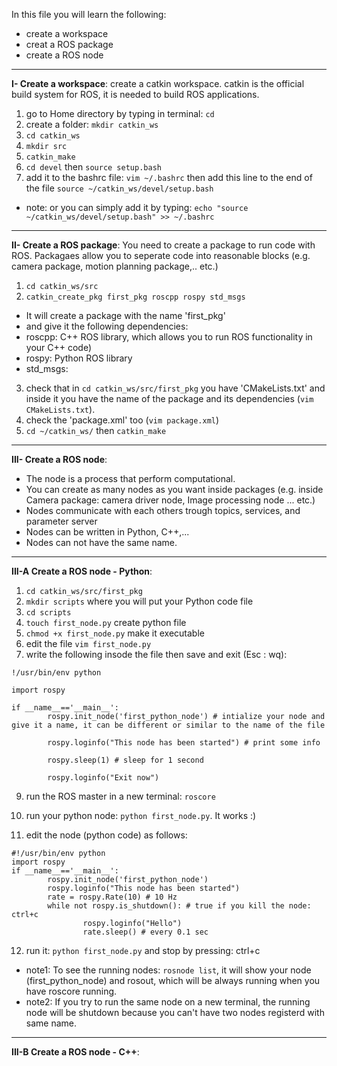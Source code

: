 In this file you will learn the following:
* create a workspace
* creat a ROS package
* create a ROS node
---------------------

**I- Create a workspace**: create a catkin workspace. catkin is the official build system for ROS, it is needed to build ROS applications.

1. go to Home directory by typing in terminal: `cd`
2. create a folder: `mkdir catkin_ws`
3. `cd catkin_ws`
4. `mkdir src`
5. `catkin_make`
6. `cd devel` then `source setup.bash`
7. add it to the bashrc file:  `vim ~/.bashrc` then add this line to the end of the file `source ~/catkin_ws/devel/setup.bash`
  * note: or you can simply add it by typing: `echo "source ~/catkin_ws/devel/setup.bash" >> ~/.bashrc`

---------------------

**II- Create a ROS package**: You need to create a package to run code with ROS. Packagaes allow you to seperate code into reasonable blocks (e.g. camera package, motion planning package,.. etc.)

1. `cd catkin_ws/src`
2. `catkin_create_pkg first_pkg roscpp rospy std_msgs`
 * It will create a package with the name 'first_pkg' 
 * and give it the following dependencies: 
 * roscpp: C++ ROS library, which allows you to run ROS functionality in your C++ code)
 * rospy: Python ROS library
 * std_msgs: 
     
3. check that in `cd catkin_ws/src/first_pkg` you have 'CMakeLists.txt' and inside it you have the name of the package and its dependencies (`vim CMakeLists.txt`).
4. check the 'package.xml' too (`vim package.xml`)
5. `cd ~/catkin_ws/` then `catkin_make` 

---------------------

**III- Create a ROS node**: 
* The node is a process that perform computational. 
* You can create as many nodes as you want inside packages (e.g. inside Camera package: camera driver node, Image processing node ... etc.)
* Nodes communicate with each others trough topics, services, and parameter server
* Nodes can be written in Python, C++,...
* Nodes can not have the same name.

---------------------
**III-A Create a ROS node - Python**: 

1. `cd catkin_ws/src/first_pkg`
2. `mkdir scripts` where you will put your Python code file
3. `cd scripts`
4. `touch first_node.py` create python file
5. `chmod +x first_node.py` make it executable
6. edit the file `vim first_node.py` 
7. write the following insode the file then save and exit (Esc : wq):

```
!/usr/bin/env python

import rospy

if __name__=='__main__':
        rospy.init_node('first_python_node') # intialize your node and give it a name, it can be different or similar to the name of the file

        rospy.loginfo("This node has been started") # print some info

        rospy.sleep(1) # sleep for 1 second

        rospy.loginfo("Exit now")
```

9. run the ROS master in a new terminal: `roscore`
10. run your python node: `python first_node.py`. It works :)


12. edit the node (python code) as follows: 
```
#!/usr/bin/env python
import rospy
if __name__=='__main__':
        rospy.init_node('first_python_node')
        rospy.loginfo("This node has been started")
        rate = rospy.Rate(10) # 10 Hz
        while not rospy.is_shutdown(): # true if you kill the node: ctrl+c
                rospy.loginfo("Hello")
                rate.sleep() # every 0.1 sec
``` 

12. run it:  `python first_node.py` and stop by pressing: ctrl+c 

* note1: To see the running nodes: `rosnode list`, it will show your node (first_python_node) and rosout, which will be always running when you have roscore running.
* note2: If you try to run the same node on a new terminal, the running node will be shutdown because you can't have two nodes registerd with same name.

-------------------------

**III-B Create a ROS node - C++**: 

